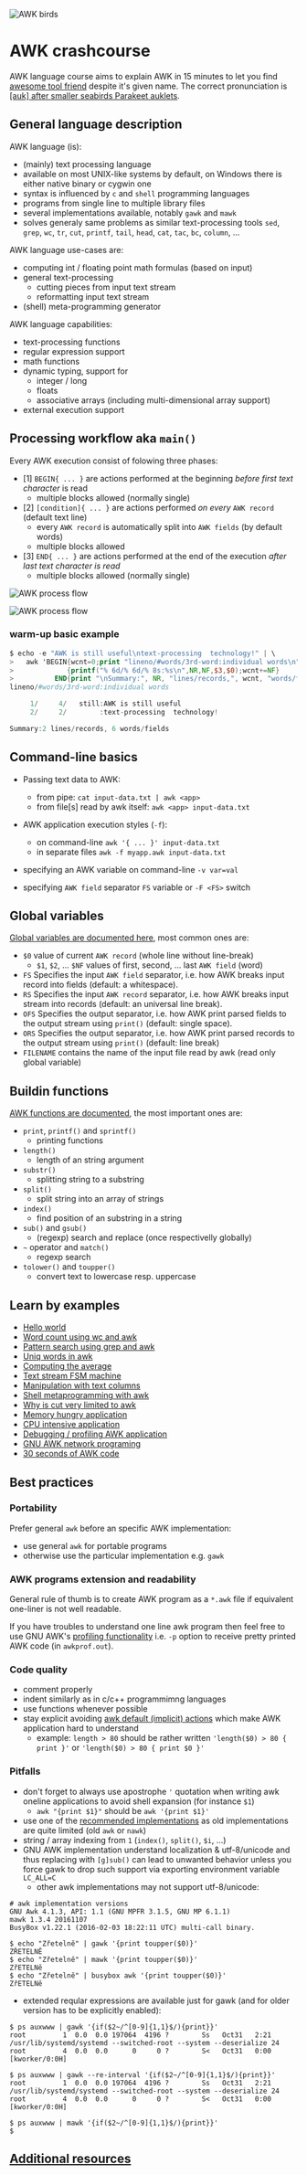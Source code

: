 ![AWK birds](pictures/auk.jpg)
# AWK crashcourse

AWK language course aims to explain AWK in 15 minutes to let you find [awesome tool friend](https://github.com/freznicek/awesome-awk) despite it's given name. The correct pronunciation is [[auk] after smaller seabirds Parakeet auklets](https://en.wikipedia.org/wiki/Auk).

## General language description

AWK language (is):
 * (mainly) text processing language
 * available on most UNIX-like systems by default, on Windows there is either native binary or cygwin one
 * syntax is influenced by `c` and `shell` programming languages
 * programs from single line to multiple library files
 * several implementations available, notably `gawk` and `mawk`
 * solves generaly same problems as similar text-processing tools `sed`, `grep`, `wc`, `tr`, `cut`, `printf`, `tail`, `head`, `cat`, `tac`, `bc`, `column`, ...

AWK language use-cases are:
 * computing int / floating point math formulas (based on input)
 * general text-processing
   * cutting pieces from input text stream
   * reformatting input text stream
 * (shell) meta-programming generator

AWK language capabilities:
 * text-processing functions
 * regular expression support
 * math functions
 * dynamic typing, support for
   * integer / long
   * floats
   * associative arrays (including multi-dimensional array support)
 * external execution support


## Processing workflow aka `main()`
Every AWK execution consist of folowing three phases:
 * [1] `BEGIN{ ... }` are actions performed at the beginning *before first text character* is read
   * multiple blocks allowed (normally single)
 * [2] `[condition]{ ... }` are actions performed *on every* `AWK record` (default text line)
   * every `AWK record` is automatically split into `AWK fields` (by default words)
   * multiple blocks allowed
 * [3] `END{ ... }` are actions performed at the end of the execution  *after last text character is read*
   * multiple blocks allowed (normally single)

![AWK process flow](pictures/awk-process-flow.gif)

![AWK process flow](pictures/awk-process-flow.jpg)

### warm-up basic example

```awk
$ echo -e "AWK is still useful\ntext-processing  technology!" | \
>   awk 'BEGIN{wcnt=0;print "lineno/#words/3rd-word:individual words\n"}
>             {printf("% 6d/% 6d/% 8s:%s\n",NR,NF,$3,$0);wcnt+=NF}
>          END{print "\nSummary:", NR, "lines/records,", wcnt, "words/fields"}'
lineno/#words/3rd-word:individual words

     1/     4/   still:AWK is still useful
     2/     2/        :text-processing  technology!

Summary:2 lines/records, 6 words/fields
```

## Command-line basics

* Passing text data to AWK:
  * from pipe: `cat input-data.txt | awk <app>`
  * from file[s] read by awk itself: `awk <app> input-data.txt`

* AWK application execution styles (`-f`):
  * on command-line `awk '{ ... }' input-data.txt`
  * in separate files `awk -f myapp.awk input-data.txt`

* specifying an AWK variable on command-line `-v var=val`
* specifying `AWK field` separator `FS` variable or `-F <FS>` switch
 
## Global variables
[Global variables are documented here](https://www.gnu.org/software/gawk/manual/html_node/User_002dmodified.html), most common ones are:
 * `$0` value of current `AWK record` (whole line without line-break)
   * `$1`, `$2`, ... `$NF` values of first, second, ... last `AWK field` (word)
 * `FS` Specifies the input `AWK field` separator, i.e. how AWK breaks input record into fields (default: a whitespace).
 * `RS` Specifies the input `AWK record` separator, i.e. how AWK breaks input stream into records (default: an universal line break).
 * `OFS` Specifies the output separator, i.e. how AWK print parsed fields to the output stream using `print()` (default: single space).
 * `ORS` Specifies the output separator, i.e. how AWK print parsed records to the output stream using `print()` (default: line break)
 * `FILENAME` contains the name of the input file read by awk (read only global variable)

## Buildin functions
[AWK functions are documented](https://www.gnu.org/software/gawk/manual/html_node/Functions.html), the most important ones are:
 * `print`, `printf()` and `sprintf()`
   * printing functions
 * `length()`
   * length of an string argument
 * `substr()`
   * splitting string to a substring
 * `split()`
   * split string into an array of strings
 * `index()`
   * find position of an substring in a string
 * `sub()` and `gsub()`
   * (regexp) search and replace (once respectivelly globally)
 * `~` operator and `match()`
   * regexp search
 * `tolower()` and `toupper()`
   * convert text to lowercase resp. uppercase

## Learn by examples
 * [Hello world](examples/hello-world.md)
 * [Word count using wc and awk](examples/word-count.md)
 * [Pattern search using grep and awk](examples/pattern-search-count.md)
 * [Uniq words in awk](examples/uniq-words.md)
 * [Computing the average](examples/average.md)
 * [Text stream FSM machine](examples/text-fsm.md)
 * [Manipulation with text columns](examples/column-modifications.md)
 * [Shell metaprogramming with awk](examples/shell-metaprogramming.md)
 * [Why is cut very limited to awk](examples/cut-vs-awk.md)
 * [Memory hungry application](examples/memory-hungry.md)
 * [CPU intensive application](examples/cpu-intensive.md)
 * [Debugging / profiling AWK application](examples/profiling.md)
 * [GNU AWK network programing](examples/gawk-web-server.md)
 * [30 seconds of AWK code](https://github.com/freznicek/30-seconds-of-awk-code/blob/master/README.md)


## Best practices

### Portability

Prefer general `awk` before an specific AWK implementation:
 * use general `awk` for portable programs
 * otherwise use the particular implementation e.g. `gawk`

### AWK programs extension and readability

General rule of thumb is to create AWK program as a `*.awk` file if equivalent one-liner is not well readable.

If you have troubles to understand one line awk program then feel free to use GNU AWK's [profiling functionality](examples/profiling.md) i.e. `-p` option to receive pretty printed AWK code (in `awkprof.out`).

### Code quality
 * comment properly
 * indent similarly as in c/c++ programmimng languages
 * use functions whenever possible
 * stay explicit avoiding [awk default (implicit) actions](https://www.gnu.org/software/gawk/manual/html_node/Intro-Summary.html#Intro-Summary) which make AWK application hard to understand
   * example: `length > 80` should be rather written `'length($0) > 80 { print }'` or `'length($0) > 80 { print $0 }'`

### Pitfalls
 * don't forget to always use apostrophe `'` quotation when writing awk oneline applications to avoid shell expansion (for instance `$1`)
   * `awk "{print $1}"` should be `awk '{print $1}'`
 * use one of the [recommended implementations](https://github.com/freznicek/awesome-awk/blob/master/README.md#nowadays-awk-implementations) as old implementations are quite limited (old `awk` or `nawk`)
 * string / array indexing from `1` (`index()`, `split()`, `$i`, ...)
 * GNU AWK implementation understand localization & utf-8/unicode and thus replacing with `[g]sub()` can lead to unwanted behavior unless you force gawk to drop such support via exporting environment variable `LC_ALL=C`
   * other awk implementations may not support utf-8/unicode:
```
# awk implementation versions
GNU Awk 4.1.3, API: 1.1 (GNU MPFR 3.1.5, GNU MP 6.1.1)
mawk 1.3.4 20161107
BusyBox v1.22.1 (2016-02-03 18:22:11 UTC) multi-call binary.

$ echo "Zřetelně" | gawk '{print toupper($0)}'
ZŘETELNĚ
$ echo "Zřetelně" | mawk '{print toupper($0)}'
ZřETELNě
$ echo "Zřetelně" | busybox awk '{print toupper($0)}'
ZřETELNě

```
 * extended reqular expressions are available just for gawk (and for older version has to be explicitly enabled):
```
$ ps auxwww | gawk '{if($2~/^[0-9]{1,1}$/){print}}'
root         1  0.0  0.0 197064  4196 ?        Ss   Oct31   2:21 /usr/lib/systemd/systemd --switched-root --system --deserialize 24
root         4  0.0  0.0      0     0 ?        S<   Oct31   0:00 [kworker/0:0H]

$ ps auxwww | gawk --re-interval '{if($2~/^[0-9]{1,1}$/){print}}'
root         1  0.0  0.0 197064  4196 ?        Ss   Oct31   2:21 /usr/lib/systemd/systemd --switched-root --system --deserialize 24
root         4  0.0  0.0      0     0 ?        S<   Oct31   0:00 [kworker/0:0H]

$ ps auxwww | mawk '{if($2~/^[0-9]{1,1}$/){print}}'
$
```

## [Additional resources](https://github.com/freznicek/awesome-awk/blob/master/README.md)

